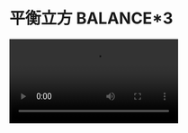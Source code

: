 # 平衡立方 BALANCE*3

<video src="22.mp4" preview-src="22.jpg"/>

- 本项目是一个生态平衡主题的交互装置，设计理念基于人类行为与自然平衡的共振。
- 装置通过三自由度球体定位系统，创造不稳定平衡状态，参与者通过重心交互体现人与自然的协调。
- 装置的目的是传达自然破坏与修复不对等的权重关系，强调恢复平衡比破坏更难。
- 装置运用Leap Motion手势控制，参与者可以干预平衡板的偏转。成功导向球体至平衡板中心时，装置记录并输出参与者的轨迹作为纪念。
- 技术上，装置使用自平衡盘、电机、舵机和基于PID的控制系统，结合视觉追踪技术精确控制小球运动轨迹。此项目通过互动体验强调生态平衡的重要性和脆弱性。

